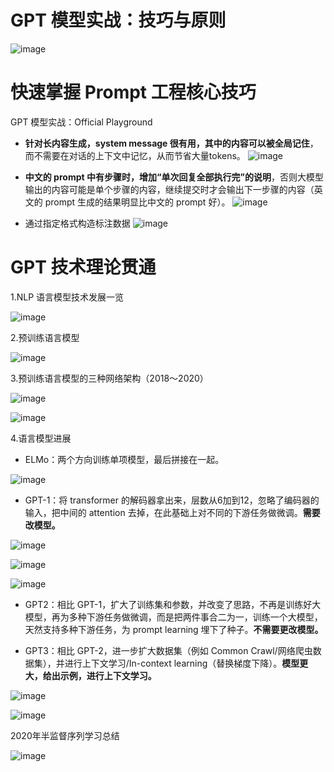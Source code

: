 # GPT 模型实战：技巧与原则
![image](https://github.com/user-attachments/assets/6f70d572-8d92-4af3-b4b7-dd591ab77e3f)

# 快速掌握 Prompt 工程核心技巧
GPT 模型实战：Official Playground

- **针对长内容生成，system message 很有用，其中的内容可以被全局记住**，而不需要在对话的上下文中记忆，从而节省大量tokens。
![image](https://github.com/user-attachments/assets/2c28f845-240a-4c5a-b9c9-f96b8753af3e)

- **中文的 prompt 中有步骤时，增加“单次回复全部执行完”的说明**，否则大模型输出的内容可能是单个步骤的内容，继续提交时才会输出下一步骤的内容（英文的 prompt 生成的结果明显比中文的 prompt 好）。
![image](https://github.com/user-attachments/assets/abbf3eb5-5e95-4eb3-9e55-c75edb90e0db)

- 通过指定格式构造标注数据
![image](https://github.com/user-attachments/assets/bdd6f1b8-adde-4e77-a8d9-cca04d51b203)

# GPT 技术理论贯通
1.NLP 语言模型技术发展一览

![image](https://github.com/user-attachments/assets/750e9c27-252b-42ea-ae49-ac419b2ad789)

2.预训练语言模型

![image](https://github.com/user-attachments/assets/725cbafb-dc7b-4f91-b9b3-75473d5b7ad9)

3.预训练语言模型的三种网络架构（2018～2020）

![image](https://github.com/user-attachments/assets/1e323f2d-faa0-4670-9e2e-dffcf2850b20)

![image](https://github.com/user-attachments/assets/b15f445e-2993-4238-9617-bf3dabfc4ba5)

4.语言模型进展
- ELMo：两个方向训练单项模型，最后拼接在一起。

![image](https://github.com/user-attachments/assets/07d51e59-12d6-49eb-920f-c18236e2b142)

- GPT-1：将 transformer 的解码器拿出来，层数从6加到12，忽略了编码器的输入，把中间的 attention 去掉，在此基础上对不同的下游任务做微调。**需要改模型。**

![image](https://github.com/user-attachments/assets/a869f609-7919-4ea6-bb1d-ff0c51a264ef)

![image](https://github.com/user-attachments/assets/1f7558f2-b1bb-4d6f-ba75-dcb5cc398b33)

![image](https://github.com/user-attachments/assets/1237a96f-e98e-4eda-820a-29c73e0f2db1)

- GPT2：相比 GPT-1，扩大了训练集和参数，并改变了思路，不再是训练好大模型，再为多种下游任务做微调，而是把两件事合二为一，训练一个大模型，天然支持多种下游任务，为 prompt learning 埋下了种子。**不需要更改模型。**

- GPT3：相比 GPT-2，进一步扩大数据集（例如 Common Crawl/网络爬虫数据集），并进行上下文学习/In-context learning（替换梯度下降）。**模型更大，给出示例，进行上下文学习。**

![image](https://github.com/user-attachments/assets/c8395b1e-aa78-473d-8909-0f50eb103e96)

![image](https://github.com/user-attachments/assets/c4101e9e-c0bf-4d60-ab02-b30991d7ee24)

2020年半监督序列学习总结

![image](https://github.com/user-attachments/assets/f2f482bf-0a5d-45fc-9225-4bd3b57efaaa)


